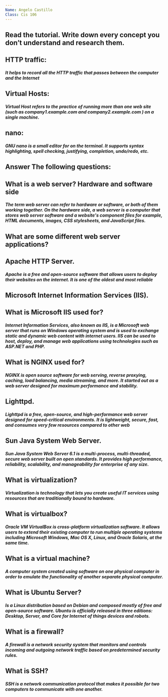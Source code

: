 ```yaml
---
Name: Angelo Castillo
Class: Cis 106
---
```


## Read the tutorial. Write down every concept you don’t understand and research them.

## HTTP traffic: 

##### It helps to record all the HTTP traffic that passes between the computer and the Internet

## Virtual Hosts: 

##### Virtual Host refers to the practice of running more than one web site (such as company1.example.com and company2.example.com ) on a single machine.

## nano: 

##### GNU nano is a small editor for on the terminal. It supports syntax highlighting, spell checking, justifying, completion, undo/redo, etc.


## Answer The following questions:

## What is a web server? Hardware and software side

##### The term web server can refer to hardware or software, or both of them working together. On the hardware side, a web server is a computer that stores web server software and a website's component files for example, HTML documents, images, CSS stylesheets, and JavaScript files.

## What are some different web server applications?

## Apache HTTP Server.

 ##### Apache is a free and open-source software that allows users to deploy their websites on the internet. It is one of the oldest and most reliable

## Microsoft Internet Information Services (IIS).

## What is Microsoft IIS used for?
##### Internet Information Services, also known as IIS, is a Microsoft web server that runs on Windows operating system and is used to exchange static and dynamic web content with internet users. IIS can be used to host, deploy, and manage web applications using technologies such as ASP.NET and PHP.
 
 ## What is NGINX used for?
##### NGINX is open source software for web serving, reverse proxying, caching, load balancing, media streaming, and more. It started out as a web server designed for maximum performance and stability.
 
## Lighttpd.
 
##### Lighttpd is a free, open-source, and high-performance web server designed for speed-critical environments. It is lightweight, secure, fast, and consumes very few resources compared to other web  

## Sun Java System Web Server.
##### Sun Java System Web Server 6.1 is a multi-process, multi-threaded, secure web server built on open standards. It provides high performance, reliability, scalability, and manageability for enterprise of any size.


## What is virtualization?

##### Virtualization is technology that lets you create useful IT services using resources that are traditionally bound to hardware.

## What is virtualbox?

##### Oracle VM VirtualBox is cross-platform virtualization software. It allows users to extend their existing computer to run multiple operating systems including Microsoft Windows, Mac OS X, Linux, and Oracle Solaris, at the same time.

## What is a virtual machine?
##### A computer system created using software on one physical computer in order to emulate the functionality of another separate physical computer.

## What is Ubuntu Server?
##### Is a Linux distribution based on Debian and composed mostly of free and open-source software. Ubuntu is officially released in three editions: Desktop, Server, and Core for Internet of things devices and robots.

## What is a firewall?
##### A firewall is a network security system that monitors and controls incoming and outgoing network traffic based on predetermined security rules.

## What is SSH?
##### SSH is a network communication protocol that makes it possible for two computers to communicate with one another.